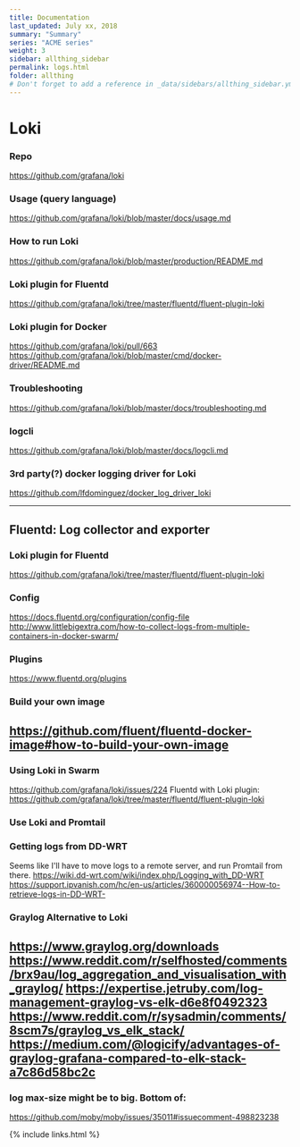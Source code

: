 ```yaml
---
title: Documentation 
last_updated: July xx, 2018
summary: "Summary"
series: "ACME series"
weight: 3
sidebar: allthing_sidebar
permalink: logs.html
folder: allthing
# Don't forget to add a reference in _data/sidebars/allthing_sidebar.yml and/or _data/topnav.yml 
---
```


# Loki

### Repo
https://github.com/grafana/loki

### Usage (query language)
https://github.com/grafana/loki/blob/master/docs/usage.md

### How to run Loki
https://github.com/grafana/loki/blob/master/production/README.md

### Loki plugin for Fluentd
https://github.com/grafana/loki/tree/master/fluentd/fluent-plugin-loki

### Loki plugin for Docker
https://github.com/grafana/loki/pull/663
https://github.com/grafana/loki/blob/master/cmd/docker-driver/README.md

### Troubleshooting
https://github.com/grafana/loki/blob/master/docs/troubleshooting.md

### logcli
https://github.com/grafana/loki/blob/master/docs/logcli.md

### 3rd party(?) docker logging driver for Loki
https://github.com/lfdominguez/docker_log_driver_loki


---

## Fluentd: Log collector and exporter

### Loki plugin for Fluentd
https://github.com/grafana/loki/tree/master/fluentd/fluent-plugin-loki

### Config
https://docs.fluentd.org/configuration/config-file
http://www.littlebigextra.com/how-to-collect-logs-from-multiple-containers-in-docker-swarm/

### Plugins
https://www.fluentd.org/plugins

### Build your own image
https://github.com/fluent/fluentd-docker-image#how-to-build-your-own-image
---

### Using Loki in Swarm
https://github.com/grafana/loki/issues/224
Fluentd with Loki plugin: https://github.com/grafana/loki/tree/master/fluentd/fluent-plugin-loki

### Use Loki and Promtail

### Getting logs from DD-WRT
Seems like I'll have to move logs to a remote server, and run Promtail from there.
https://wiki.dd-wrt.com/wiki/index.php/Logging_with_DD-WRT
https://support.ipvanish.com/hc/en-us/articles/360000056974--How-to-retrieve-logs-in-DD-WRT-

### Graylog Alternative to Loki
https://www.graylog.org/downloads
https://www.reddit.com/r/selfhosted/comments/brx9au/log_aggregation_and_visualisation_with_graylog/
https://expertise.jetruby.com/log-management-graylog-vs-elk-d6e8f0492323
https://www.reddit.com/r/sysadmin/comments/8scm7s/graylog_vs_elk_stack/
https://medium.com/@logicify/advantages-of-graylog-grafana-compared-to-elk-stack-a7c86d58bc2c
---

### log max-size might be to big. Bottom of: 
https://github.com/moby/moby/issues/35011#issuecomment-498823238

{% include links.html %}
